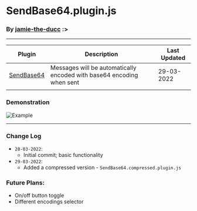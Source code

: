 # SendBase64.plugin.js #
### By [jamie-the-ducc](https://github.com/jamie-the-ducc/) :>
___

| Plugin            | Description                                                 | Last Updated |
|-------------------|-------------------------------------------------------------|--------------|
| [SendBase64](https://github.com/jamie-the-ducc/better-discord-plugins/tree/main/SendBase64)    | Messages will be automatically encoded with base64 encoding when sent | 29-03-2022   |
|                   |                                                             |              |

### Demonstration

![Example](https://cdn.discordapp.com/attachments/958572594402045992/958574275655262228/base64.gif)

___

### Change Log
* `28-03-2022`:
    * Initial commit; basic functionality
* `29-03-2022`:
    * Added a compressed version - `SendBase64.compressed.plugin.js`

### Future Plans:
* On/off button toggle
* Different encodings selector